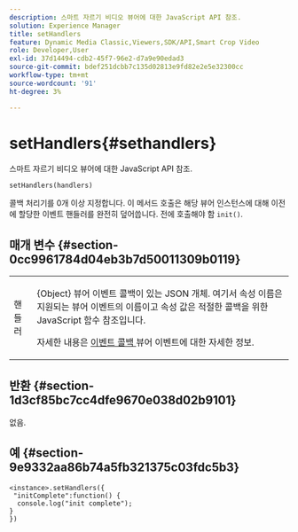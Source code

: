 ```yaml
---
description: 스마트 자르기 비디오 뷰어에 대한 JavaScript API 참조.
solution: Experience Manager
title: setHandlers
feature: Dynamic Media Classic,Viewers,SDK/API,Smart Crop Video
role: Developer,User
exl-id: 37d14494-cdb2-45f7-96e2-d7a9e90edad3
source-git-commit: bdef251dcbb7c135d02813e9fd82e2e5e32300cc
workflow-type: tm+mt
source-wordcount: '91'
ht-degree: 3%

---
```


# setHandlers{#sethandlers}

스마트 자르기 비디오 뷰어에 대한 JavaScript API 참조.

`setHandlers(handlers)`

콜백 처리기를 0개 이상 지정합니다. 이 메서드 호출은 해당 뷰어 인스턴스에 대해 이전에 할당한 이벤트 핸들러를 완전히 덮어씁니다. 전에 호출해야 함 `init()`.

## 매개 변수 {#section-0cc9961784d04eb3b7d50011309b0119}

<table id="table_896DFF34A68A403DB93A6D597461A573"> 
 <tbody> 
  <tr> 
   <td colname="col1"> <p> <span class="codeph"> <span class="varname"> 핸들러 </span> </span> </p> </td> 
   <td colname="col2"> <p> <span class="codeph"> {Object} </span> 뷰어 이벤트 콜백이 있는 JSON 개체. 여기서 속성 이름은 지원되는 뷰어 이벤트의 이름이고 속성 값은 적절한 콜백을 위한 JavaScript 함수 참조입니다. </p> <p>자세한 내용은 <a href="../../../c-html5-aem-asset-viewers/c-html5-aem-smartcropvideo/c-html5-aem-smartcropvideo-viewer-event-callbacks.md#concept-ebe5a4c1853d4912a919d86df35c1f6d" format="dita" scope="local"> 이벤트 콜백 </a> 뷰어 이벤트에 대한 자세한 정보. </p> </td> 
  </tr> 
 </tbody> 
</table>

## 반환 {#section-1d3cf85bc7cc4dfe9670e038d02b9101}

없음.

## 예 {#section-9e9332aa86b74a5fb321375c03fdc5b3}

```
<instance>.setHandlers({ 
 "initComplete":function() { 
  console.log("init complete"); 
} 
})
```
